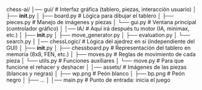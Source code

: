 chess-ai/
│── gui/              # Interfaz gráfica (tablero, piezas, interacción usuario)
│   ├── __init__.py
│   ├── board.py      # Lógica para dibujar el tablero
│   ├── pieces.py     # Manejo de imágenes y piezas
│   └── gui.py        # Ventana principal (controlador gráfico)
│
│── IA/           # Aquí irá después tu motor (IA, minimax, etc.)
│   ├── __init__.py
│   ├── move_generator.py
│   ├── evaluation.py
│   └── search.py
│
│── chessLogic/             # Lógica del ajedrez en sí (independiente del GUI)
│   ├── __init__.py
│   ├── chessboard.py # Representación del tablero en memoria (8x8, FEN, etc.)
│   ├── moves.py      # Reglas de movimiento de cada pieza
│   └── utils.py      # Funciones auxiliares
│   └── move.py       # Para que funcione el rehacer y deshacer
│
│── assets/           # Imágenes de las piezas (blancas y negras)
│   ├── wp.png        # Peón blanco
│   ├── bp.png        # Peón negro
│   ├── ...
│
│── main.py           # Punto de entrada: inicia el juego
